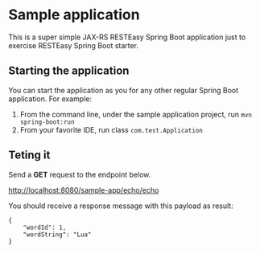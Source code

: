 # Sample application

This is a super simple JAX-RS RESTEasy Spring Boot application just to exercise RESTEasy Spring Boot starter.<br>

## Starting the application

You can start the application as you for any other regular Spring Boot application. For example:

1. From the command line, under the sample application project, run `mvn spring-boot:run`
1. From your favorite IDE, run class `com.test.Application`

## Teting it

Send a **GET** request to the endpoint below.

[http://localhost:8080/sample-app/echo/echo](http://localhost:8080/sample-app/echo/echo)

You should receive a response message with this payload as result:

    {
        "wordId": 1,
        "wordString": "Lua"
    }
